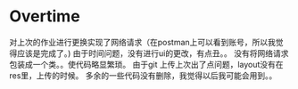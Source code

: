 # Overtime
对上次的作业进行更换实现了网络请求（在postman上可以看到账号，所以我觉得应该是完成了。)
由于时间问题，没有进行ui的更改，有点丑。。
没有将网络请求包装成一个类。。使代码略显繁琐。
由于git 上传上次出了点问题，layout没有在res里，上传的时候。
多余的一些代码没有删除，我觉得以后我可能会用到。。
